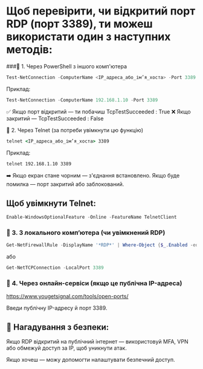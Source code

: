 # Щоб перевірити, чи відкритий порт RDP (порт 3389), ти можеш використати один з наступних методів:

###🔹 1. Через PowerShell з іншого комп'ютера
```powershell
Test-NetConnection -ComputerName <IP_адреса_або_ім’я_хоста> -Port 3389
```

Приклад:
```powershell
Test-NetConnection -ComputerName 192.168.1.10 -Port 3389
```

✅ Якщо порт відкритий — ти побачиш TcpTestSucceeded : True
❌ Якщо закритий — TcpTestSucceeded : False

🔹 2. Через Telnet (за потреби увімкнути цю функцію)
```cmd
telnet <IP_адреса_або_ім’я_хоста> 3389
```

Приклад:
```cmd
telnet 192.168.1.10 3389
```

➡️ Якщо екран стане чорним — з'єднання встановлено. Якщо буде помилка — порт закритий або заблокований.

## Щоб увімкнути Telnet:
```powershell
Enable-WindowsOptionalFeature -Online -FeatureName TelnetClient
```

### 🔹 3. З локального комп’ютера (чи увімкнений RDP)
```powershell
Get-NetFirewallRule -DisplayName '*RDP*' | Where-Object {$_.Enabled -eq 'True'}
```

або

```powershell
Get-NetTCPConnection -LocalPort 3389
```

### 🔹 4. Через онлайн-сервіси (якщо це публічна IP-адреса)
https://www.yougetsignal.com/tools/open-ports/

Введи публічну IP-адресу й порт 3389.

## 🔐 Нагадування з безпеки:
Якщо RDP відкритий на публічний інтернет — використовуй MFA, VPN або обмежуй доступ за IP, щоб уникнути атак.

Якщо хочеш — можу допомогти налаштувати безпечний доступ.







